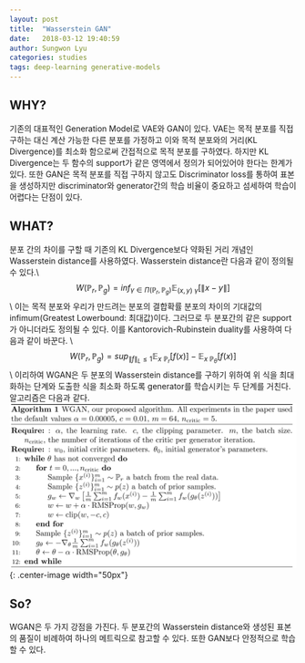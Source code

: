 ```yaml
---
layout: post
title:  "Wasserstein GAN"
date:   2018-03-12 19:40:59
author: Sungwon Lyu
categories: studies
tags: deep-learning generative-models
---
```

## WHY? 
기존의 대표적인 Generation Model로 VAE와 GAN이 있다. VAE는 목적 분포를 직접 구하는 대신 계산 가능한 다른 분포를 가정하고 이와 목적 분포와의 거리(KL Divergence)를 최소화 함으로써 간접적으로 목적 분포를 구하였다. 하지만 KL Divergence는 두 함수의 support가 같은 영역에서 정의가 되어있어야 한다는 한계가 있다. 또한 GAN은 목적 분포를 직접 구하지 않고도 Discriminator loss를 통하여 표본을 생성하지만 discriminator와 generator간의 학습 비율이 중요하고 섬세하여 학습이 어렵다는 단점이 있다. 

## WHAT?
분포 간의 차이를 구할 때 기존의 KL Divergence보다 약화된 거리 개념인 Wasserstein distance를 사용하였다. Wasserstein distance란 다음과 같이 정의될 수 있다.\\
$$W(\mathbb{P}_{r}, \mathbb{P}_{g}) = inf_{\gamma \in \Pi(\mathbb{P}_{r}, \mathbb{P}_{g})} \mathbb{E}_{(x,y)~\gamma} [\|x - y\|]$$\\
이는 목적 분포와 우리가 만드려는 분포의 결합확률 분포의 차이의 기대값의 infimum(Greatest Lowerbound: 최대값)이다. 그러므로 두 분포간의 같은 support가 아니더라도 정의될 수 있다. 이를 Kantorovich-Rubinstein duality를 사용하여 다음과 같이 바꾼다. \\
$$W(\mathbb{P}_{r}, \mathbb{P}_{g}) = sup_{\|f\|_{L}\leq1} \mathbb{E}_{x~\mathbb{P}_{r}}[f(x)] - \mathbb{E}_{x~\mathbb{P}_{\theta}}[f(x)]$$\\
이리하여 WGAN은 두 분포의 Wasserstein distance를 구하기 위하여 위 식을 최대화하는 단계와 도출한 식을 최소화 하도록 generator를 학습시키는 두 단계를 거친다. 알고리즘은 다음과 같다. 
![img](/assets/images/wgan.png){: .center-image width="50px"}

## So?
WGAN은 두 가지 강점을 가진다. 두 분포간의 Wasserstein distance와 생성된 표본의 품질이 비례하여 하나의 메트릭으로 참고할 수 있다. 또한 GAN보다 안정적으로 학습할 수 있다. 
